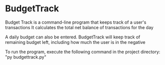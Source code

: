 # BudgetTrack

Budget Track is a command-line program that keeps track of a user's transactions
It calculates the total net balance of transactions for the day

A daily budget can also be entered. BudgetTrack will keep track of remaining budget left, including
how much the user is in the negative

To run the program, execute the following command in the project directory: "py budgettrack.py"